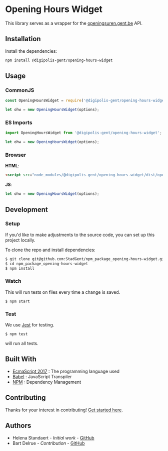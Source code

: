 # Opening Hours Widget

This library serves as a wrapper for the
[openingsuren.gent.be](http://openingsuren.gent.be) API.

## Installation

Install the dependencies:

```bash
npm install @digipolis-gent/opening-hours-widget
``` 

## Usage

### CommonJS

```javascript
const OpeningHoursWidget = require('@digipolis-gent/opening-hours-widget').default;

let ohw = new OpeningHoursWidget(options);
```

### ES Imports

```javascript
import OpeningHoursWidget from '@digipolis-gent/opening-hours-widget';

let ohw = new OpeningHoursWidget(options);
```

### Browser

**HTML**:

```html
<script src="node_modules/@digipolis-gent/opening-hours-widget/dist/opening-hours-widget.js"></script>
```

**JS**:

```js
let ohw = new OpeningHoursWidget(options);
```

## Development

### Setup

If you'd like to make adjustments to the source code, you can set up this
project locally. 

To clone the repo and install dependencies:

```bash
$ git clone git@github.com:StadGent/npm_package_opening-hours-widget.git
$ cd npm_package_opening-hours-widget
$ npm install
```

### Watch

This will run tests on files every time a change is saved.

```shell
$ npm start
```

### Test

We use [Jest](https://jestjs.io/) for testing.

```shell
$ npm test
```

will run all tests.

## Built With

- [EcmaScript 2017](https://www.ecma-international.org/ecma-262/8.0/index.html)
  : The programming language used
- [Babel](https://babeljs.io/) : JavaScript Transpiler
- [NPM](https://www.npmjs.com/) : Dependency Management


## Contributing

Thanks for your interest in contributing! [Get started here](.github/CONTRIBUTING.md).

## Authors

- Helena Standaert - *Initial work* - [GitHub](https://github.com/hstandaert)
- Bart Delrue - *Contribution* - [GitHub](https://github.com/delrueba)
